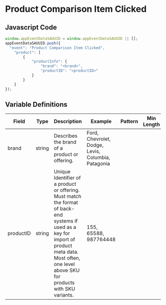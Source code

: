 # Product Comparison Item Clicked

### 

## Javascript Code
```js
window.appEventDataSAUUID = window.appEventDataSAUUID || [];
appEventDataSAUUID.push({
  "event": "Product Comparison Item Clicked",
    "product": [
        {
            "productInfo": {
                "brand": "<brand>",
                "productID": "<productID>"
            }
        }
    ]
});
```

## Variable Definitions

|Field|Type|Description|Example|Pattern|Min Length|Max Length|Minimum|Maximum|Multiple Of|
| --- | --- | --- | --- | --- | --- | --- | --- | --- | --- |
|brand|string|Describes the brand of a product or offering.|Ford, Chevrolet, Dodge, Levis, Columbia, Patagonia|||||||
|productID|string|Unique Identifier of a product or offering.  Must match the format of back-end systems if used as a key for import of product meta data. Most often, one level above SKU for products with SKU variants. |155, 65588, 987764448|||||||
